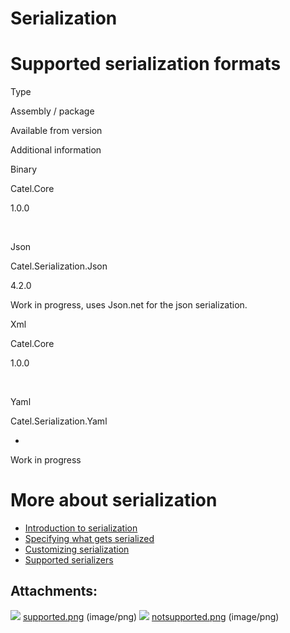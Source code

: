 # Serialization

# Supported serialization formats

Type

Assembly / package

Available from
version

Additional information

Binary

Catel.Core

1.0.0

 

Json

Catel.Serialization.Json

4.2.0

Work in progress, uses Json.net for the json serialization.

Xml

Catel.Core

1.0.0

 

Yaml

Catel.Serialization.Yaml

-

Work in progress

# More about serialization

-   [Introduction to serialization](/wiki/display/CTL/Introduction+to+serialization)
-   [Specifying what gets serialized](/wiki/display/CTL/Specifying+what+gets+serialized)
-   [Customizing serialization](/wiki/display/CTL/Customizing+serialization)
-   [Supported serializers](/wiki/display/CTL/Supported+serializers)

## Attachments:

![](images/icons/bullet_blue.gif) [supported.png](attachments/2359393/2621500.png) (image/png)
 ![](images/icons/bullet_blue.gif) [notsupported.png](attachments/2359393/2621501.png) (image/png)

